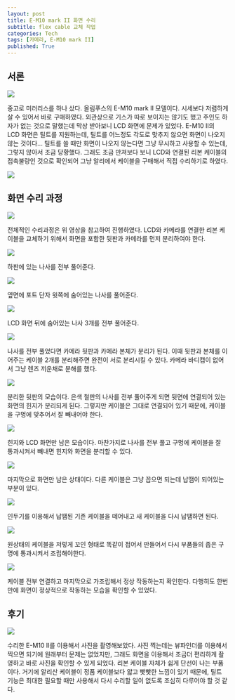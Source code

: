 ```yaml
---
layout: post
title: E-M10 mark II 화면 수리
subtitle: flex cable 교체 작업
categories: Tech
tags: [카메라, E-M10 mark II]
published: True
---
```


## 서론

![](https://youtu.be/FqXUqvoAd1s)

중고로 미러리스를 하나 샀다. 올림푸스의 E-M10 mark II 모델이다. 시세보다 저렴하게 살 수 있어서 바로 구매하였다. 외관상으로 기스가 따로 보이지는 않기도 했고 주인도 하자가 없는 것으로 말했는데 막상 받아보니 LCD 화면에 문제가 있었다. E-M10 II의 LCD 화면은 틸트를 지원하는데, 틸트를 어느정도 각도로 맞추지 않으면 화면이 나오지 않는 것이다... 틸트를 쓸 때만 화면이 나오지 않는다면 그냥 무시하고 사용할 수 있는데, 그렇지 않아서 조금 당황했다. 그래도 조금 만져보다 보니 LCD와 연결된 리본 케이블의 접촉불량인 것으로 확인되어 그냥 알리에서 케이블을 구매해서 직접 수리하기로 하였다.

![](https://dsm01pap005files.storage.live.com/y4m4KfgNod__p3leOFdRD7puhzdxOIlxEeqdaE_4t5xCq7zBUYbP8BUsFGeBuAAnMztHDD_ftexUljLfv9UIF6NQxiLPEKZLAwRC75jBCT3BSKafLD80wFjBBgIKdS2B0bUuu1_gjozlwnpoyHreeAj2EMeog0VcE0ffpKM-HrhKOchn-wswvWIoEkwOZvNKaUC?width=660&height=660&cropmode=none)


## 화면 수리 과정

![](https://youtu.be/vO3kgDNdyN4)

전체적인 수리과정은 위 영상을 참고하여 진행하였다. LCD와 카메라를 연결한 리본 케이블을 교체하기 위해서 화면을 포함한 뒷판과 카메라를 먼저 분리하여야 한다.


![](https://dsm01pap005files.storage.live.com/y4mof48S8XYyoo-fag7yCaDbQtFB1Et7ByUS8YO4xpgJNrVX-pOmRxBZa7xqSx4zhr6pJ4VsPLpydlbLJ4N7whnTele3GNXlEYU46DRDYUZzZMoaKKodJa9TN3mignBlJZ7So9hwMweiD-vXoWxk2gOfb3jc_68dy49rbhtODIF6TYBPhLSx3iiqVV_elJw7Ige?width=660&height=660&cropmode=none)

하판에 있는 나사를 전부 풀어준다.

![](https://dsm01pap005files.storage.live.com/y4mqGlY_bT3-XOG2cvzG8olsNpXCI2NRmKxLq0FR3OXp1hZkLxqHKQAkZgkwSvcdDU0jByZDss__7uc48fh4GP8EHh8skm1JYvQA3L9Hfe1E_a-c269JL3cHy1HIhBdM67TYmZt0KC-DVgeA2DumOBf2haQKkCwrhsr2D3UZEX1aIAYX52S26PklxUi0CXb65FR?width=660&height=660&cropmode=none)

옆면에 포트 단자 윗쪽에 숨어있는 나사를 풀어준다.

![](https://dsm01pap005files.storage.live.com/y4mF-4ijG-tlGoifaLKXQM2Y5YT867Vb1pffWxmsojcfqnq7OKGnbJJR7QNxnWu3p7JwSkrz06DjcUgHURuXnbIrx68PfD89EaQhOn9yF-vb7lB8vdcY6ldFqCuzzpGYOUBWRGIsoe87ijgrLugmN3xkuEAl_k1Nz78VlQUooxxj_VMlQszIwtTE4sAbm1KQF3n?width=660&height=660&cropmode=none)

LCD 화면 뒤에 숨어있는 나사 3개를 전부 풀어준다.

![](https://dsm01pap005files.storage.live.com/y4mcuyVlJOPBv0WqBtA3fubEUj9SLbSum2j_TzR5tx4zOIubHQ8KGpv8Nqa12MAAFSWt1y7mYXAQ5ohh2VovC6fwFtiCPyjThCfezNTD1tPlyqnoKhQmLq_9BISH5XC88tpaE4PgHoLssYEk6JWUk4lItYI7YBnCKbcp4320K-wmSiSMA7ORAtr8L7gI2QCK2bH?width=660&height=660&cropmode=none)

나사를 전부 풀었다면 카메라 뒷판과 카메라 본체가 분리가 된다. 이때 뒷판과 본체를 이어주는 케이블 2개를 분리해주면 완전이 서로 분리시킬 수 있다. 카메라 바디캡이 없어서 그냥 렌즈 끼운채로 분해를 했다.

![](https://dsm01pap005files.storage.live.com/y4mcH3ewdBlAkftwFzKhsbAbAU6iX1lBJ5_CHf0ZmKv_4xnAjQlmezgKuKPFbiORSXrq6KIHzn541CBJMjeOeQHALKmv5y_spdlrf_1CpvDJyeqs4vyeWQ4twfOt-2bKErrV_PrOQgqUpZR1QiIeaegkgh7P0HpEDJ5xiiwbJfX2DeBsFSiWoYsNwAhK2KW8hFP?width=660&height=660&cropmode=none)

분리한 뒷판의 모습이다. 은색 철판의 나사를 전부 풀어주게 되면 뒷면에 연결되어 있는 화면의 힌지가 분리되게 된다. 그렇지만 케이블은 그대로 연결되어 있기 때문에, 케이블을 구멍에 맞추어서 잘 빼내어야 한다.

![](https://dsm01pap005files.storage.live.com/y4mLk_FRO9Qf1l1Q5ty1vNJ2qCOPyiJR5WumMI6FrrAjcy2Kz0LSwlOpL3rtsVu5cqZ9_fqFHf3IMbTp9IFg_bsW6X04r6EJqMIOgKsMf90NZG7EEf8dtQvrr5fgixtqbnPrK5923UzX0jRaAtMCxRcjuEECyY1nzLiqOEV0sab5O1Fkdi7PnqSXIZIPl89zbwc?width=660&height=660&cropmode=none)

힌지와 LCD 화면만 남은 모습이다. 마찬가지로 나사를 전부 풀고 구멍에 케이블을 잘 통과시켜서 빼내면 힌지와 화면을 분리할 수 있다.

![](https://dsm01pap005files.storage.live.com/y4mPQkATbdL8-HtvbsUXu4yLNtk7G-sLV3BvdcO1cDDLQbuCuuF9WYGngGJtkqkCCYJTQaMF17WIIl3PzlqaD23B8WA89X9olmJPiOgfYjYpPLGp-WtayXkUGz_QEiGyQw0GbPf8PPZepid9uNU3IfPIUKiBlMhFGsT8IdqkUjzgrA94GGW1PVRIiwLw-yF6KEG?width=660&height=660&cropmode=none)

마지막으로 화면만 남은 상태이다. 다른 케이블은 그냥 꼽으면 되는데 납땜이 되어있는 부분이 있다.

![](https://dsm01pap005files.storage.live.com/y4mw9RfHaQ43qIGJeLEtApfpIPbzoTBKpEJUV10Zu58Kugdgy0yWLNmhR_-1UJj9Koe61yFTV1yHOAwjh14BFnR548OMjQe2k_XH52zsgqjjFQDZ9_TbcILNizntHhA-pkbXOvss9la8d5XAbC5nnFc1MKFdwyBLN1WEu8ZFSt_fpOSvB3CM9VZoyvMACVvVefL?width=660&height=660&cropmode=none)

인두기를 이용해서 납땜된 기존 케이블을 떼어내고 새 케이블을 다시 납땜하면 된다.

![](https://dsm01pap005files.storage.live.com/y4mb0MoKvGZ7owGQTdaShUqyHIZXkoaVIzE1lZJvmJj3FPydRkYXlBwmTWUBm7sp3H2juyB8XhV2Jfty1LDpnPEOVZd6NGPMXt3Cg1G1qIDGaV46NmcFGbLr6f-W5gRKw4heOpbbHSo6YvmFICH_Cps_OGdBinoL8tC49IdSUwysNz4En4yB31OHKW0dyHAT0CQ?width=660&height=660&cropmode=none)

원상태의 케이블을 저렇게 꼬인 형태로 똑같이 접어서 만들어서 다시 부품들의 좁은 구명에 통과시켜서 조립해야한다.

![](https://dsm01pap005files.storage.live.com/y4mOzkg6Eba9doYrhKv4txkrIi4ZGtasNN03Ydm8sWHgQ7dBcyq0L2fd6cuuoPc_bmYPuvRBpeLu3CnLiIkO9NZcASanz2W8PS1aFcvZXOeVaeQ5t3Jz8uRZRgjvr0oUGmgHBU0vsCjlcbqLoVZ1M1MaJ1B5PwC0ooq_ffgCwyZpNx_w6LMOaytnmOYFgGWtEv1?width=660&height=660&cropmode=none)

케이블 전부 연결하고 마지막으로 가조립해서 정상 작동하는지 확인한다. 다행히도 한번만에 화면이 정상적으로 작동하는 모습을 확인할 수 있었다.

## 후기

![](https://dsm01pap005files.storage.live.com/y4mPdZKY8sZKDn3TrDnNBhCA9hEFb9GmqBmwoQhkhc9OmIZyKiDjhCoT315mIa1n6lQJMJWV9YmYmgvVemNGex976GahAZviwhe79PRap_zgjhXgpx_ebI89tjmbH3-uhIiN5t_CF3p1C5inchSv4OeNic2eJ0iuRfXKrs-0slitvvRCp3pgzXcYUpGMvdcZM5y?width=1024&height=768&cropmode=none)

수리한 E-M10 II를 이용해서 사진을 촬영해보았다. 사진 찍는데는 뷰파인더를 이용해서 찍으면 되기에 원래부터 문제는 없었지만, 그래도 화면을 이용해서 조금더 편리하게 촬영하고 바로 사진을 확인할 수 있게 되었다. 리본 케이블 자체가 쉽게 단선이 나는 부품이다. 거기에 알리산 케이블이 정품 케이블보다 얇고 빳빳한 느낌이 있기 때문에, 틸트 기능은 최대한 필요할 때만 사용해서 다시 수리할 일이 없도록 조심히 다루어야 할 것 같다.